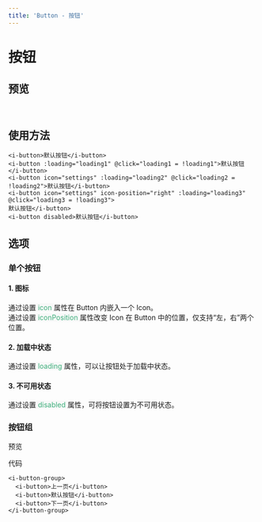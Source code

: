 ```yaml
---
title: 'Button - 按钮'
---
```

# 按钮

## 预览
&nbsp;
<ClientOnly>
  <button-demos></button-demos>
</ClientOnly>

## 使用方法
```vue
<i-button>默认按钮</i-button>    
<i-button :loading="loading1" @click="loading1 = !loading1">默认按钮</i-button>
<i-button icon="settings" :loading="loading2" @click="loading2 = !loading2">默认按钮</i-button>
<i-button icon="settings" icon-position="right" :loading="loading3" @click="loading3 = !loading3">
默认按钮</i-button>
<i-button disabled>默认按钮</i-button>
```

## 选项
### 单个按钮
####  1. 图标
通过设置<span style='color:#3eaf7c;background-color:#F8F8F8'> icon </span>属性在 Button 内嵌入一个 Icon。  
通过设置<span style='color:#3eaf7c;background-color:#F8F8F8'> iconPosition </span>属性改变 Icon 在 Button 中的位置，仅支持“左，右”两个位置。
####  2. 加载中状态
通过设置<span style='color:#3eaf7c;background-color:#F8F8F8'> loading </span>属性，可以让按钮处于加载中状态。
####  3. 不可用状态
通过设置<span style='color:#3eaf7c;background-color:#F8F8F8'> disabled </span>属性，可将按钮设置为不可用状态。

### 按钮组
预览
<ClientOnly>
    <button-group-demo></button-group-demo>
</ClientOnly>

代码
```vue
<i-button-group>
  <i-button>上一页</i-button>
  <i-button>默认按钮</i-button>
  <i-button>下一页</i-button>
</i-button-group>
```